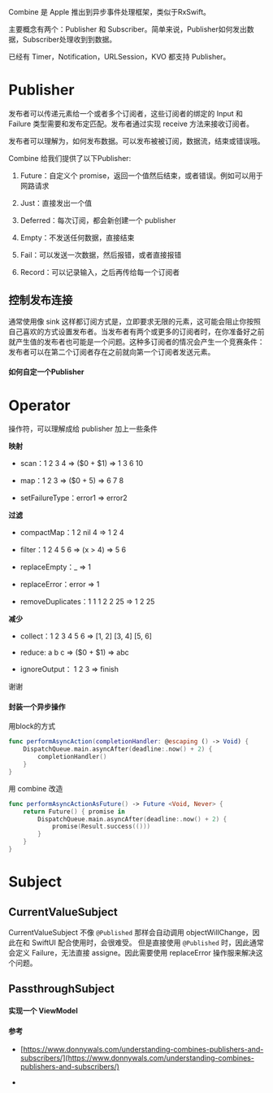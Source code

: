 Combine 是 Apple 推出到异步事件处理框架，类似于RxSwift。

主要概念有两个：Publisher 和 Subscriber。简单来说，Publisher如何发出数据，Subscriber处理收到到数据。

已经有 Timer，Notification，URLSession，KVO 都支持 Publisher。

# Publisher

发布者可以传递元素给一个或者多个订阅者，这些订阅者的绑定的 Input 和 Failure 类型需要和发布定匹配。发布者通过实现 receive 方法来接收订阅者。

发布者可以理解为，如何发布数据。可以发布被被订阅，数据流，结束或错误哦。

Combine 给我们提供了以下Publisher:

1. Future：自定义个 promise，返回一个值然后结束，或者错误。例如可以用于网路请求

2. Just：直接发出一个值 

3. Deferred：每次订阅，都会新创建一个 publisher

4. Empty：不发送任何数据，直接结束

5. Fail：可以发送一次数据，然后报错，或者直接报错

6. Record：可以记录输入，之后再传给每一个订阅者

## 控制发布连接

通常使用像 sink 这样都订阅方式是，立即要求无限的元素，这可能会阻止你按照自己喜欢的方式设置发布者。当发布者有两个或更多的订阅者时，在你准备好之前就产生值的发布者也可能是一个问题。这种多订阅者的情况会产生一个竞赛条件：发布者可以在第二个订阅者存在之前就向第一个订阅者发送元素。

#### 如何自定一个Publisher

# Operator

操作符，可以理解成给 publisher 加上一些条件

**映射**

- scan：1 2 3 4 => ($0 + $1) => 1 3 6 10

- map：1 2 3 => ($0 + 5) => 6 7 8

- setFailureType：error1 => error2

**过滤**

- compactMap：1 2 nil 4 => 1 2 4

- filter：1 2 4 5 6 => (x > 4) => 5 6

- replaceEmpty：_ => 1

- replaceError：error => 1

- removeDuplicates：1 1 1 2 2 25 => 1 2 25

**减少**

- collect：1 2 3 4 5 6 => [1, 2] [3, 4] [5, 6]

- reduce: a b c => ($0 + $1) => abc

- ignoreOutput： 1 2 3 => finish

谢谢

#### 封装一个异步操作

用block的方式

```Swift
func performAsyncAction(completionHandler: @escaping () -> Void) {
    DispatchQueue.main.asyncAfter(deadline:.now() + 2) {
        completionHandler()
    }
}
```

用 combine 改造

```Swift
func performAsyncActionAsFuture() -> Future <Void, Never> {
    return Future() { promise in
        DispatchQueue.main.asyncAfter(deadline:.now() + 2) {
            promise(Result.success(()))
        }
    }
}
```

# Subject

## CurrentValueSubject
CurrentValueSubject 不像 `@Published` 那样会自动调用 objectWillChange，因此在和 SwiftUI 配合使用时，会很难受。
但是直接使用 `@Published` 时，因此通常会定义 Failure，无法直接 assigne。因此需要使用  replaceError 操作服来解决这个问题。

## PassthroughSubject

#### 实现一个 ViewModel

#### 参考

- [https://www.donnywals.com/understanding-combines-publishers-and-subscribers/](https://www.donnywals.com/understanding-combines-publishers-and-subscribers/)

- 

